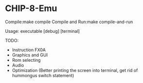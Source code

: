 # CHIP-8-Emu

Compile:make compile
Compile and Run:make compile-and-run

Usage: executable [debug] [terminal]

TODO:
* Instruction FX0A 
* Graphics and GUI
* Rom selecting
* Audio
* Optimization (Better printing the screen into terminal, get rid of hummongus switch statement)
